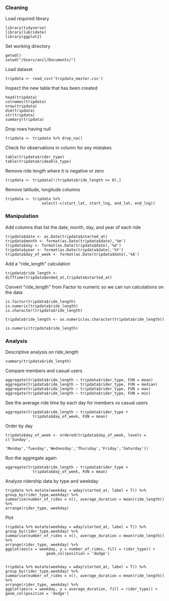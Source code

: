 ### Cleaning

Load required library

    library(tidyverse) 
    library(lubridate)  
    library(ggplot2) 

Set working directory

    getwd()
    setwd("/Users/anil/Documents/")

Load dataset

    tripdata <- read_csv('tripdata_master.csv')

Inspect the new table that has been created

    head(tripdata)
    colnames(tripdata)
    nrow(tripdata)
    dim(tripdata)
    str(tripdata)
    summary(tripdata)

Drop rows having null

    tripdata <- tripdata %>% drop_na()
    
Check for observations in column for any mistakes

    table(tripdata$rider_type)
    table(tripdata$rideable_type)
    
Remove ride length where it is negative or zero

    tripdata <- tripdata[!(tripdata$ride_length <= 0),]

Remove latitude, longitude columns

    tripdata <- tripdata %>% 
                    select(-c(start_lat, start_lng, end_lat, end_lng))

### Manipulation

Add columns that list the date, month, day, and year of each ride

    tripdata$date <- as.Date(tripdata$started_at)
    tripdata$month <- format(as.Date(tripdata$date),'%m')
    tripdata$day <- format(as.Date(tripdata$date),'%d')
    tripdata$year <- format(as.Date(tripdata$date),'%Y')
    tripdata$day_of_week <- format(as.Date(tripdata$date),'%A')

Add a "ride_length" calculation

    tripdata$ride_length <- difftime(tripdata$ended_at,tripdata$started_at)

Convert "ride_length" from Factor to numeric so we can run calculations on the data

    is.factor(tripdata$ride_length)
    is.numeric(tripdata$ride_length)
    is.character(tripdata$ride_length)

    tripdata$ride_length <- as.numeric(as.character(tripdata$ride_length))
    
    is.numeric(tripdata$ride_length)

### Analysis

Descriptive analysis on ride_length

    summary(tripdata$ride_length)

Compare members and casual users

    aggregate(tripdata$ride_length ~ tripdata$rider_type, FUN = mean)
    aggregate(tripdata$ride_length ~ tripdata$rider_type, FUN = median)
    aggregate(tripdata$ride_length ~ tripdata$rider_type, FUN = max)
    aggregate(tripdata$ride_length ~ tripdata$rider_type, FUN = min)

See the average ride time by each day for members vs casual users

    aggregate(tripdata$ride_length ~ tripdata$rider_type + 
                tripdata$day_of_week, FUN = mean)

Order by day

    tripdata$day_of_week <- ordered(tripdata$day_of_week, levels = c('Sunday',
                            'Monday','Tuesday','Wednesday','Thursday','Friday','Saturday'))

Run the aggregate again

    aggregate(tripdata$ride_length ~ tripdata$rider_type + 
                tripdata$day_of_week, FUN = mean)

Analyze ridership data by type and weekday

    tripdata %>% mutate(weekday = wday(started_at, label = T)) %>% 
    group_by(rider_type,weekday) %>% 
    summarise(number_of_rides = n(), average_duration = mean(ride_length)) %>% 
    arrange(rider_type, weekday)

Plot

    tripdata %>% mutate(weekday = wday(started_at, label = T)) %>% 
    group_by(rider_type,weekday) %>% 
    summarise(number_of_rides = n(), average_duration = mean(ride_length)) %>% 
    arrange(rider_type, weekday) %>% 
    ggplot(aes(x = weekday, y = number_of_rides, fill = rider_type)) +
                      geom_col(position = 'dodge')


    tripdata %>% mutate(weekday = wday(started_at, label = T)) %>% 
    group_by(rider_type,weekday) %>% 
    summarise(number_of_rides = n(), average_duration = mean(ride_length)) %>% 
    arrange(rider_type, weekday) %>% 
    ggplot(aes(x = weekday, y = average_duration, fill = rider_type)) +
    geom_col(position = 'dodge')



























